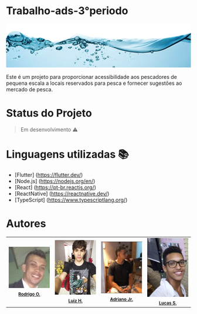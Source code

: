 # Trabalho-ads-3°periodo
<img src ="https://github.com/RodrigoOttavio/trabalho-ads/blob/master/img/agua.png">
<p align="left">Este é um projeto para proporcionar acessibilidade aos pescadores de pequena escala a locais 
reservados para pesca e fornecer sugestões ao mercado de pesca.</p>

# Status do Projeto 
> Em desenvolvimento :warning:

# Linguagens utilizadas :books:
- [Flutter] (https://flutter.dev/)
- [Node.js] (https://nodejs.org/en/)
- [React] (https://pt-br.reactjs.org/)
- [ReactNative] (https://reactnative.dev/)
- [TypeScript] (https://www.typescriptlang.org/)

# Autores
<table>
        <tr>
          <td align="center"><img src="https://github.com/RodrigoOttavio/trabalho-ads/blob/master/img/rodrigo.jpeg" width="115px;" alt=""/><br /><sub><a href="https://github.com/RodrigoOttavio" target="_blank"><b>Rodrigo O.</b></a></sub></td>
          <td align="center"><img src="https://github.com/RodrigoOttavio/trabalho-ads/blob/master/img/luiz.jpg" width="115px;" alt=""/><br /><sub><a href="https://github.com/Luiz-web" target="_blank"><b>Luiz H.</b></a></sub></td>
          <td align="center"><img src="https://github.com/RodrigoOttavio/trabalho-ads/blob/master/img/adriano.jpeg" width="115px;" alt=""/><br /><sub><a href="https://github.com/Adrianojuniormelo" target="_blank"><b>Adriano Jr.</b></a></sub></td>
          <td align="center"><img src="https://github.com/RodrigoOttavio/trabalho-ads/blob/master/img/lucas.jpeg" width="115px;" alt=""/><br /><sub><a href="https://github.com/lucas-santosj" target="_blank"><b>Lucas S.</b></a></sub></td>
        </tr>
</table>    

